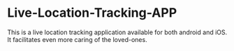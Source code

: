 # Live-Location-Tracking-APP
This is a live location tracking application available for both android and iOS. It facilitates even more caring of the loved-ones.
